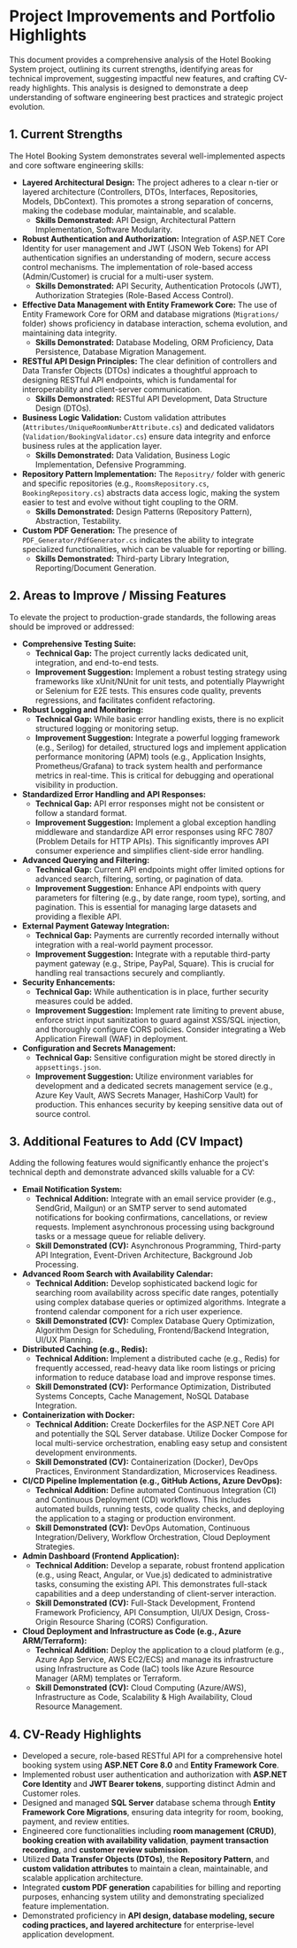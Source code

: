 # Project Improvements and Portfolio Highlights

This document provides a comprehensive analysis of the Hotel Booking System project, outlining its current strengths, identifying areas for technical improvement, suggesting impactful new features, and crafting CV-ready highlights. This analysis is designed to demonstrate a deep understanding of software engineering best practices and strategic project evolution.

## 1. Current Strengths

The Hotel Booking System demonstrates several well-implemented aspects and core software engineering skills:

*   **Layered Architectural Design:** The project adheres to a clear n-tier or layered architecture (Controllers, DTOs, Interfaces, Repositories, Models, DbContext). This promotes a strong separation of concerns, making the codebase modular, maintainable, and scalable.
    *   **Skills Demonstrated:** API Design, Architectural Pattern Implementation, Software Modularity.
*   **Robust Authentication and Authorization:** Integration of ASP.NET Core Identity for user management and JWT (JSON Web Tokens) for API authentication signifies an understanding of modern, secure access control mechanisms. The implementation of role-based access (Admin/Customer) is crucial for a multi-user system.
    *   **Skills Demonstrated:** API Security, Authentication Protocols (JWT), Authorization Strategies (Role-Based Access Control).
*   **Effective Data Management with Entity Framework Core:** The use of Entity Framework Core for ORM and database migrations (`Migrations/` folder) shows proficiency in database interaction, schema evolution, and maintaining data integrity.
    *   **Skills Demonstrated:** Database Modeling, ORM Proficiency, Data Persistence, Database Migration Management.
*   **RESTful API Design Principles:** The clear definition of controllers and Data Transfer Objects (DTOs) indicates a thoughtful approach to designing RESTful API endpoints, which is fundamental for interoperability and client-server communication.
    *   **Skills Demonstrated:** RESTful API Development, Data Structure Design (DTOs).
*   **Business Logic Validation:** Custom validation attributes (`Attributes/UniqueRoomNumberAttribute.cs`) and dedicated validators (`Validation/BookingValidator.cs`) ensure data integrity and enforce business rules at the application layer.
    *   **Skills Demonstrated:** Data Validation, Business Logic Implementation, Defensive Programming.
*   **Repository Pattern Implementation:** The `Repositry/` folder with generic and specific repositories (e.g., `RoomsRepository.cs`, `BookingRepository.cs`) abstracts data access logic, making the system easier to test and evolve without tight coupling to the ORM.
    *   **Skills Demonstrated:** Design Patterns (Repository Pattern), Abstraction, Testability.
*   **Custom PDF Generation:** The presence of `PDF_Generator/PdfGenerator.cs` indicates the ability to integrate specialized functionalities, which can be valuable for reporting or billing.
    *   **Skills Demonstrated:** Third-party Library Integration, Reporting/Document Generation.

## 2. Areas to Improve / Missing Features

To elevate the project to production-grade standards, the following areas should be improved or addressed:

*   **Comprehensive Testing Suite:**
    *   **Technical Gap:** The project currently lacks dedicated unit, integration, and end-to-end tests.
    *   **Improvement Suggestion:** Implement a robust testing strategy using frameworks like xUnit/NUnit for unit tests, and potentially Playwright or Selenium for E2E tests. This ensures code quality, prevents regressions, and facilitates confident refactoring.
*   **Robust Logging and Monitoring:**
    *   **Technical Gap:** While basic error handling exists, there is no explicit structured logging or monitoring setup.
    *   **Improvement Suggestion:** Integrate a powerful logging framework (e.g., Serilog) for detailed, structured logs and implement application performance monitoring (APM) tools (e.g., Application Insights, Prometheus/Grafana) to track system health and performance metrics in real-time. This is critical for debugging and operational visibility in production.
*   **Standardized Error Handling and API Responses:**
    *   **Technical Gap:** API error responses might not be consistent or follow a standard format.
    *   **Improvement Suggestion:** Implement a global exception handling middleware and standardize API error responses using RFC 7807 (Problem Details for HTTP APIs). This significantly improves API consumer experience and simplifies client-side error handling.
*   **Advanced Querying and Filtering:**
    *   **Technical Gap:** Current API endpoints might offer limited options for advanced search, filtering, sorting, or pagination of data.
    *   **Improvement Suggestion:** Enhance API endpoints with query parameters for filtering (e.g., by date range, room type), sorting, and pagination. This is essential for managing large datasets and providing a flexible API.
*   **External Payment Gateway Integration:**
    *   **Technical Gap:** Payments are currently recorded internally without integration with a real-world payment processor.
    *   **Improvement Suggestion:** Integrate with a reputable third-party payment gateway (e.g., Stripe, PayPal, Square). This is crucial for handling real transactions securely and compliantly.
*   **Security Enhancements:**
    *   **Technical Gap:** While authentication is in place, further security measures could be added.
    *   **Improvement Suggestion:** Implement rate limiting to prevent abuse, enforce strict input sanitization to guard against XSS/SQL injection, and thoroughly configure CORS policies. Consider integrating a Web Application Firewall (WAF) in deployment.
*   **Configuration and Secrets Management:**
    *   **Technical Gap:** Sensitive configuration might be stored directly in `appsettings.json`.
    *   **Improvement Suggestion:** Utilize environment variables for development and a dedicated secrets management service (e.g., Azure Key Vault, AWS Secrets Manager, HashiCorp Vault) for production. This enhances security by keeping sensitive data out of source control.

## 3. Additional Features to Add (CV Impact)

Adding the following features would significantly enhance the project's technical depth and demonstrate advanced skills valuable for a CV:

*   **Email Notification System:**
    *   **Technical Addition:** Integrate with an email service provider (e.g., SendGrid, Mailgun) or an SMTP server to send automated notifications for booking confirmations, cancellations, or review requests. Implement asynchronous processing using background tasks or a message queue for reliable delivery.
    *   **Skill Demonstrated (CV):** Asynchronous Programming, Third-party API Integration, Event-Driven Architecture, Background Job Processing.
*   **Advanced Room Search with Availability Calendar:**
    *   **Technical Addition:** Develop sophisticated backend logic for searching room availability across specific date ranges, potentially using complex database queries or optimized algorithms. Integrate a frontend calendar component for a rich user experience.
    *   **Skill Demonstrated (CV):** Complex Database Query Optimization, Algorithm Design for Scheduling, Frontend/Backend Integration, UI/UX Planning.
*   **Distributed Caching (e.g., Redis):**
    *   **Technical Addition:** Implement a distributed cache (e.g., Redis) for frequently accessed, read-heavy data like room listings or pricing information to reduce database load and improve response times.
    *   **Skill Demonstrated (CV):** Performance Optimization, Distributed Systems Concepts, Cache Management, NoSQL Database Integration.
*   **Containerization with Docker:**
    *   **Technical Addition:** Create Dockerfiles for the ASP.NET Core API and potentially the SQL Server database. Utilize Docker Compose for local multi-service orchestration, enabling easy setup and consistent development environments.
    *   **Skill Demonstrated (CV):** Containerization (Docker), DevOps Practices, Environment Standardization, Microservices Readiness.
*   **CI/CD Pipeline Implementation (e.g., GitHub Actions, Azure DevOps):**
    *   **Technical Addition:** Define automated Continuous Integration (CI) and Continuous Deployment (CD) workflows. This includes automated builds, running tests, code quality checks, and deploying the application to a staging or production environment.
    *   **Skill Demonstrated (CV):** DevOps Automation, Continuous Integration/Delivery, Workflow Orchestration, Cloud Deployment Strategies.
*   **Admin Dashboard (Frontend Application):**
    *   **Technical Addition:** Develop a separate, robust frontend application (e.g., using React, Angular, or Vue.js) dedicated to administrative tasks, consuming the existing API. This demonstrates full-stack capabilities and a deep understanding of client-server interaction.
    *   **Skill Demonstrated (CV):** Full-Stack Development, Frontend Framework Proficiency, API Consumption, UI/UX Design, Cross-Origin Resource Sharing (CORS) Configuration.
*   **Cloud Deployment and Infrastructure as Code (e.g., Azure ARM/Terraform):**
    *   **Technical Addition:** Deploy the application to a cloud platform (e.g., Azure App Service, AWS EC2/ECS) and manage its infrastructure using Infrastructure as Code (IaC) tools like Azure Resource Manager (ARM) templates or Terraform.
    *   **Skill Demonstrated (CV):** Cloud Computing (Azure/AWS), Infrastructure as Code, Scalability & High Availability, Cloud Resource Management.

## 4. CV-Ready Highlights

*   Developed a secure, role-based RESTful API for a comprehensive hotel booking system using **ASP.NET Core 8.0** and **Entity Framework Core**.
*   Implemented robust user authentication and authorization with **ASP.NET Core Identity** and **JWT Bearer tokens**, supporting distinct Admin and Customer roles.
*   Designed and managed **SQL Server** database schema through **Entity Framework Core Migrations**, ensuring data integrity for room, booking, payment, and review entities.
*   Engineered core functionalities including **room management (CRUD)**, **booking creation with availability validation**, **payment transaction recording**, and **customer review submission**.
*   Utilized **Data Transfer Objects (DTOs)**, the **Repository Pattern**, and **custom validation attributes** to maintain a clean, maintainable, and scalable application architecture.
*   Integrated **custom PDF generation** capabilities for billing and reporting purposes, enhancing system utility and demonstrating specialized feature implementation.
*   Demonstrated proficiency in **API design, database modeling, secure coding practices, and layered architecture** for enterprise-level application development.
